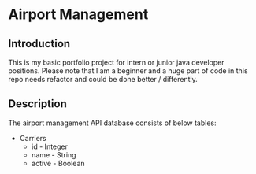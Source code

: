 # Airport Management

## Introduction

This is my basic portfolio project for intern or junior java developer positions. Please note that I am a beginner and a huge part of code in this repo needs refactor and could be done better / differently.

## Description

The airport management API database consists of below tables:
- Carriers
    - id - Integer
    - name - String
    - active - Boolean
